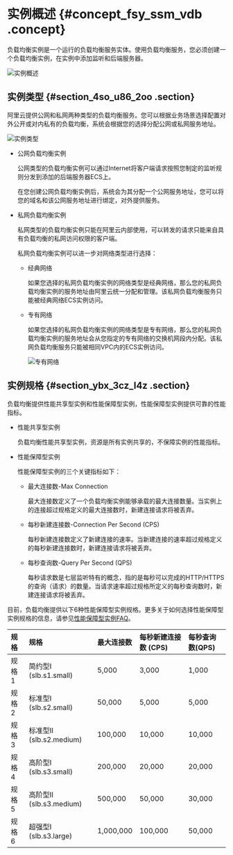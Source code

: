 # 实例概述 {#concept_fsy_ssm_vdb .concept}

负载均衡实例是一个运行的负载均衡服务实体。使用负载均衡服务，您必须创建一个负载均衡实例，在实例中添加监听和后端服务器。

![实例概述](http://static-aliyun-doc.oss-cn-hangzhou.aliyuncs.com/assets/img/4112/15676486342275_zh-CN.png)

## 实例类型 {#section_4so_u86_2oo .section}

阿里云提供公网和私网两种类型的负载均衡服务。您可以根据业务场景选择配置对外公开或对内私有的负载均衡，系统会根据您的选择分配公网或私网服务地址。

![实例类型](http://static-aliyun-doc.oss-cn-hangzhou.aliyuncs.com/assets/img/4112/15676486342276_zh-CN.png)

-   公网负载均衡实例

    公网类型的负载均衡实例可以通过Internet将客户端请求按照您制定的监听规则分发到添加的后端服务器ECS上。

    在您创建公网负载均衡实例后，系统会为其分配一个公网服务地址，您可以将您的域名和该公网服务地址进行绑定，对外提供服务。

-   私网负载均衡实例

    私网类型的负载均衡实例只能在阿里云内部使用，可以转发的请求只能来自具有负载均衡的私网访问权限的客户端。

    私网负载均衡实例可以进一步对网络类型进行选择：

    -   经典网络

        如果您选择的私网负载均衡实例的网络类型是经典网络，那么您的私网负载均衡实例的服务地址由阿里云统一分配和管理。该私网负载均衡服务只能被经典网络ECS实例访问。

    -   专有网络

        如果您选择的私网负载均衡实例的网络类型是专有网络，那么您的私网负载均衡实例的服务地址会从您指定的专有网络的交换机网段内分配。该私网负载均衡服务只能被相同VPC内的ECS实例访问。

        ![专有网络](http://static-aliyun-doc.oss-cn-hangzhou.aliyuncs.com/assets/img/4112/15676486342283_zh-CN.png)


## 实例规格 {#section_ybx_3cz_l4z .section}

负载均衡提供性能共享型实例和性能保障型实例，性能保障型实例提供可靠的性能指标。

-   性能共享型实例

    负载均衡性能共享型实例，资源是所有实例共享的，不保障实例的性能指标。

-   性能保障型实例

    性能保障型实例的三个关键指标如下：

    -   最大连接数-Max Connection

        最大连接数定义了一个负载均衡实例能够承载的最大连接数量。当实例上的连接超过规格定义的最大连接数时，新建连接请求将被丢弃。

    -   每秒新建连接数-Connection Per Second \(CPS\)

        每秒新建连接数定义了新建连接的速率。当新建连接的速率超过规格定义的每秒新建连接数时，新建连接请求将被丢弃。

    -   每秒查询数-Query Per Second \(QPS\)

        每秒请求数是七层监听特有的概念，指的是每秒可以完成的HTTP/HTTPS的查询（请求）的数量。当请求速率超过规格所定义的每秒查询数时，新建连接请求将被丢弃。


目前，负载均衡提供以下6种性能保障型实例规格。更多关于如何选择性能保障型实例规格的信息，请参见[性能保障型实例FAQ](../intl.zh-CN/常见问题/性能保障型实例FAQ.md#)。

|规格|规格|最大连接数|每秒新建连接数 \(CPS\)|每秒查询数\(QPS\)|
|:-|:-|:----|:--------------|:-----------|
|规格 1|简约型I \(slb.s1.small\)|5,000|3,000|1,000|
|规格 2|标准型I \(slb.s2.small\)|50,000|5,000|5,000|
|规格 3|标准型II \(slb.s2.medium\)|100,000|10,000|10,000|
|规格 4|高阶型I \(slb.s3.small\)|200,000|20,000|20,000|
|规格 5|高阶型II \(slb.s3.medium\)|500,000|50,000|30,000|
|规格 6|超强型I \(slb.s3.large\)|1,000,000|100,000|50,000|

